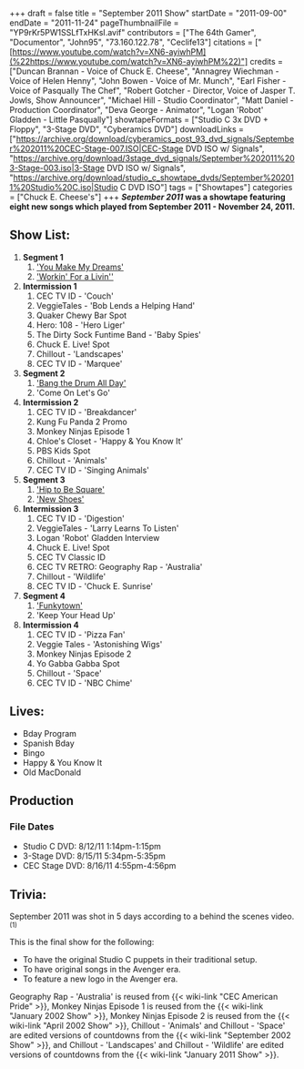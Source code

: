 +++
draft = false
title = "September 2011 Show"
startDate = "2011-09-00"
endDate = "2011-11-24"
pageThumbnailFile = "YP9rKr5PW1SSLfTxHKsI.avif"
contributors = ["The 64th Gamer", "Documentor", "John95", "73.160.122.78", "Ceclife13"]
citations = ["[https://www.youtube.com/watch?v=XN6-ayiwhPM](%22https://www.youtube.com/watch?v=XN6-ayiwhPM%22)"]
credits = ["Duncan Brannan - Voice of Chuck E. Cheese", "Annagrey Wiechman - Voice of Helen Henny", "John Bowen - Voice of Mr. Munch", "Earl Fisher - Voice of Pasqually The Chef", "Robert Gotcher - Director, Voice of Jasper T. Jowls, Show Announcer", "Michael Hill - Studio Coordinator", "Matt Daniel - Production Coordinator", "Deva George - Animator", "Logan 'Robot' Gladden - Little Pasqually"]
showtapeFormats = ["Studio C 3x DVD + Floppy", "3-Stage DVD", "Cyberamics DVD"]
downloadLinks = ["https://archive.org/download/cyberamics_post_93_dvd_signals/September%202011%20CEC-Stage-007.ISO|CEC-Stage DVD ISO w/ Signals", "https://archive.org/download/3stage_dvd_signals/September%202011%203-Stage-003.iso|3-Stage DVD ISO w/ Signals", "https://archive.org/download/studio_c_showtape_dvds/September%202011%20Studio%20C.iso|Studio C DVD ISO"]
tags = ["Showtapes"]
categories = ["Chuck E. Cheese's"]
+++
***September 2011* was a showtape featuring eight new songs which played from September 2011 - November 24, 2011.**

## Show List:

1.  **Segment 1**
    1.  ['You Make My Dreams'](https://en.wikipedia.org/wiki/You_Make_My_Dreams)
    2.  ['Workin' For a Livin''](https://en.wikipedia.org/wiki/Workin%27_for_a_Livin%27)
2.  **Intermission 1**
    1.  CEC TV ID - 'Couch'
    2.  VeggieTales - 'Bob Lends a Helping Hand'
    3.  Quaker Chewy Bar Spot
    4.  Hero: 108 - 'Hero Liger'
    5.  The Dirty Sock Funtime Band - 'Baby Spies'
    6.  Chuck E. Live! Spot
    7.  Chillout - 'Landscapes'
    8.  CEC TV ID - 'Marquee'
3.  **Segment 2**
    1.  ['Bang the Drum All Day'](https://en.wikipedia.org/wiki/Bang_the_Drum_All_Day)
    2.  'Come On Let's Go'
4.  **Intermission 2**
    1.  CEC TV ID - 'Breakdancer'
    2.  Kung Fu Panda 2 Promo
    3.  Monkey Ninjas Episode 1
    4.  Chloe's Closet - 'Happy & You Know It'
    5.  PBS Kids Spot
    6.  Chillout - 'Animals'
    7.  CEC TV ID - 'Singing Animals'
5.  **Segment 3**
    1.  ['Hip to Be Square'](https://en.wikipedia.org/wiki/Hip_to_Be_Square)
    2.  ['New Shoes'](https://en.wikipedia.org/wiki/New_Shoes)
6.  **Intermission 3**
    1.  CEC TV ID - 'Digestion'
    2.  VeggieTales - 'Larry Learns To Listen'
    3.  Logan 'Robot' Gladden Interview
    4.  Chuck E. Live! Spot
    5.  CEC TV Classic ID
    6.  CEC TV RETRO: Geography Rap - 'Australia'
    7.  Chillout - 'Wildlife'
    8.  CEC TV ID - 'Chuck E. Sunrise'
7.  **Segment 4**
    1.  ['Funkytown'](https://en.wikipedia.org/wiki/Funkytown)
    2.  'Keep Your Head Up'
8.  **Intermission 4**
    1.  CEC TV ID - 'Pizza Fan'
    2.  Veggie Tales - 'Astonishing Wigs'
    3.  Monkey Ninjas Episode 2
    4.  Yo Gabba Gabba Spot
    5.  Chillout - 'Space'
    6.  CEC TV ID - 'NBC Chime'

## Lives:

- Bday Program
- Spanish Bday
- Bingo
- Happy & You Know It
- Old MacDonald

## Production

### File Dates

- Studio C DVD: 8/12/11 1:14pm-1:15pm
- 3-Stage DVD: 8/15/11 5:34pm-5:35pm
- CEC Stage DVD: 8/16/11 4:55pm-4:56pm

## Trivia:

September 2011 was shot in 5 days according to a behind the scenes video.<sup>(1)</sup>

This is the final show for the following:

- To have the original Studio C puppets in their traditional setup.
- To have original songs in the Avenger era.
- To feature a new logo in the Avenger era.

Geography Rap - 'Australia' is reused from {{< wiki-link "CEC American Pride" >}}, Monkey Ninjas Episode 1 is reused from the {{< wiki-link "January 2002 Show" >}}, Monkey Ninjas Episode 2 is reused from the {{< wiki-link "April 2002 Show" >}}, Chillout - 'Animals' and Chillout - 'Space' are edited versions of countdowns from the {{< wiki-link "September 2002 Show" >}}, and Chillout - 'Landscapes' and Chillout - 'Wildlife' are edited versions of countdowns from the {{< wiki-link "January 2011 Show" >}}.
